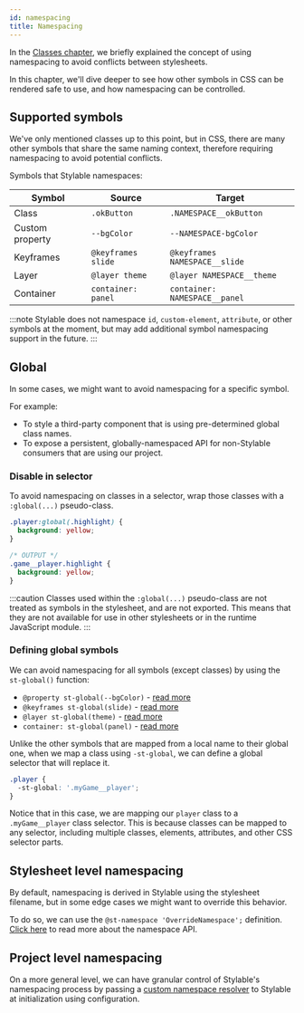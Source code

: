 ```yaml
---
id: namespacing
title: Namespacing
---
```


In the [Classes chapter](./class.mdx#resolve-global-conflicts), we briefly explained the concept of using namespacing to avoid conflicts between stylesheets.

In this chapter, we'll dive deeper to see how other symbols in CSS can be rendered safe to use, and how namespacing can be controlled.

## Supported symbols

We've only mentioned classes up to this point, but in CSS, there are many other symbols that share the same naming context, therefore requiring namespacing to avoid potential conflicts.

Symbols that Stylable namespaces:

| Symbol          | Source             | Target                        |
| --------------- | ------------------ | ----------------------------- |
| Class           | `.okButton`        | `.NAMESPACE__okButton`        |
| Custom property | `--bgColor`        | `--NAMESPACE-bgColor`         |
| Keyframes       | `@keyframes slide` | `@keyframes NAMESPACE__slide` |
| Layer           | `@layer theme`     | `@layer NAMESPACE__theme`     |
| Container       | `container: panel` | `container: NAMESPACE__panel` |

:::note
Stylable does not namespace `id`, `custom-element`, `attribute`, or other symbols at the moment, but may add additional symbol namespacing support in the future.
:::

## Global

In some cases, we might want to avoid namespacing for a specific symbol.

For example:

- To style a third-party component that is using pre-determined global class names.
- To expose a persistent, globally-namespaced API for non-Stylable consumers that are using our project.

### Disable in selector

To avoid namespacing on classes in a selector, wrap those classes with a `:global(...)` pseudo-class.

```css title="game.st.css"
.player:global(.highlight) {
  background: yellow;
}

/* OUTPUT */
.game__player.highlight {
  background: yellow;
}
```

:::caution
Classes used within the `:global(...)` pseudo-class are not treated as symbols in the stylesheet, and are not exported. This means that they are not available for use in other stylesheets or in the runtime JavaScript module.
:::

### Defining global symbols

We can avoid namespacing for all symbols (except classes) by using the `st-global()` function:

- `@property st-global(--bgColor)` - [read more](../../references/css-vars#disable-namespace)
- `@keyframes st-global(slide)` - [read more](../../references/keyframes#disable-namespace)
- `@layer st-global(theme)` - [read more](../../references/layer#disable-namespace)
- `container: st-global(panel)` - [read more](../../references/contains#disable-namespace)

Unlike the other symbols that are mapped from a local name to their global one, when we map a class using `-st-global`, we can define a global selector that will replace it.

```css
.player {
  -st-global: '.myGame__player';
}
```

Notice that in this case, we are mapping our `player` class to a `.myGame__player` class selector. This is because classes can be mapped to any selector, including multiple classes, elements, attributes, and other CSS selector parts.

<!-- TODO: expand on -st-global outcomes in the runtime api and link to it here -->

## Stylesheet level namespacing

By default, namespacing is derived in Stylable using the stylesheet filename, but in some edge cases we might want to override this behavior.

To do so, we can use the `@st-namespace 'OverrideNamespace';` definition. [Click here](../../references/namespace.md) to read more about the namespace API.

## Project level namespacing

On a more general level, we can have granular control of Stylable's namespacing process by passing a [custom namespace resolver](../../getting-started/stylable-config#resolvenamespace) to Stylable at initialization using configuration.

<!-- TODO: create stylable.config entry and link to it -->
